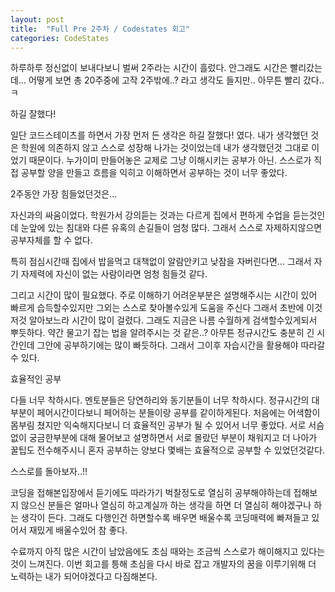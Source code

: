 ```yaml
---
layout: post
title:  "Full Pre 2주차 / Codestates 회고"
categories: CodeStates
---
```


하루하루 정신없이 보내다보니 벌써 2주라는 시간이 흘렀다. 안그래도 시간은 빨리갔는데... 어떻게 보면 총 20주중에 고작 2주밖에..? 라고 생각도 들지만.. 아무튼 빨리 갔다..ㅋ


하길 잘했다!

일단 코드스테이츠를 하면서 가장 먼저 든 생각은 하길 잘했다! 였다. 내가 생각했던 것은 학원에 의존하지 않고 스스로 성장해 나가는 것이었는데 내가 생각했던것 그대로 이었기 때문이다. 누가이미 만들어놓은 교제로 그냥 이해시키는 공부가 아닌. 스스로가 직접 공부할 양을 만들고 흐름을 익히고 이해하면서 공부하는 것이 너무 좋았다. 


2주동안 가장 힘들었던것은...

자신과의 싸움이었다. 학원가서 강의듣는 것과는 다르게 집에서 편하게 수업을 듣는것인데 눈앞에 있는 침대와 다른 유혹의 손길들이 엄청 많다. 그래서 스스로 자제하지않으면 공부자체를 할 수 없다.

특히 점심시간때 집에서 밥을먹고 대책없이 알람안키고 낮잠을 자버린다면... 그래서 자기 자제력에 자신이 없는 사람이라면 엄청 힘들것 같다.

그리고 시간이 많이 필요했다. 주로 이해하기 어려운부분은 설명해주시는 시간이 있어 빠르게 습득할수있지만 그외는 스스로 찾아볼수있게 도움을 주신다 그래서 초반에 이것 저것 알아보느라 시간이 많이 걸렸다. 그래도 지금은 나름 수월하게 검색할수있게되서 뿌듯하다. 약간 물고기 잡는 법을 알려주시는 것 같은..? 아무튼 정규시간도 충분히 긴 시간인데 그안에 공부하기에는 많이 빠듯하다. 그래서 그이후 자습시간을 활용해야 따라갈 수 있다.


효율적인 공부

다들 너무 착하시다. 멘토분들은 당연하리와 동기분들이 너무 착하시다. 정규시간의 대부분이 페어시간이다보니 페어하는 분들이랑 공부를 같이하게된다. 처음에는 어색함이 몸부림 쳤지만 익숙해지다보니 더 효율적인 공부가 될 수 있어서 너무 좋았다. 서로 서슴없이 궁금한부분에 대해 물어보고 설명하면서 서로 몰랐던 부분이 채워지고 더 나아가 꿀팁도 전수해주시니 혼자 공부하는 양보다 몇배는 효율적으로 공부할 수 있었던것같다.


스스로를 돌아보자..!!

코딩을 접해본입장에서 듣기에도 따라가기 벅찰정도로 열심히 공부해야하는데 접해보지 않으신 분들은 얼마나 열심히 하고계실까 하는 생각을 하면 더 열심히 해야겠구나 하는 생각이 든다. 그래도 다행인건 하면할수록 배우면 배울수록 코딩매력에 빠져들고 있어서 재밌게 배울수있어 참 좋다.

수료까지 아직 많은 시간이 남았음에도  초심 때와는 조금씩  스스로가 해이해지고 있다는 것이 느껴진다. 이번 회고를 틍해 초심을 다시 바로 잡고 개발자의 꿈을 이루기위해 더 노력하는 내가 되어야겠다고 다짐해본다.
